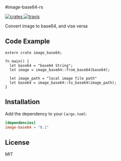 #image-base64-rs

<p align="left">
    <a href="https://crates.io/crates/image-base64">
        <img src="https://img.shields.io/crates/v/image-base64.svg"
             alt="crates">
    </a>
    <a href="https://travis-ci.org/katsumeshi/image-base64-rs">
        <img src="https://travis-ci.org/katsumeshi/image-base64-rs.svg?branch=master"
             alt="travis">
    </a>
    
    
</p>
Convert image to base64, and vise versa

## Code Example

```
extern crate image_base64;

fn main() {
  let base64 = "base64 String";
  let image = image_base64::from_base64(base64);
  
  let image_path = "local image file path"
  let base64 = image_base64::to_base64(image_path); 
}
```

## Installation

Add the dependency to your `Cargo.toml`:

```toml
[dependencies]
image-base64 = "0.1"
```

## License

MIT
